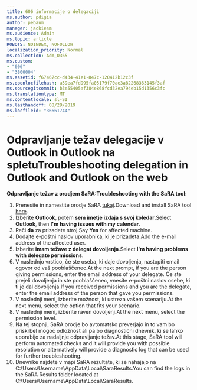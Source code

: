 ```yaml
---
title: 606 informacije o delegaciji
ms.author: pdigia
author: pebaum
manager: jackiesm
ms.audience: Admin
ms.topic: article
ROBOTS: NOINDEX, NOFOLLOW
localization_priority: Normal
ms.collection: Adm_O365
ms.custom:
- "606"
- "3800004"
ms.assetid: f67467cc-d434-41e1-847c-120412b12c3f
ms.openlocfilehash: a59ea7fd995fa05179f70ae3a82268363145f3af
ms.sourcegitcommit: b3e55405af384e868fcd32ea794eb15d1356c3fc
ms.translationtype: MT
ms.contentlocale: sl-SI
ms.lasthandoff: 08/29/2019
ms.locfileid: "36661744"
---
```

# <a name="troubleshooting-delegation-in-outlook-and-outlook-on-the-web"></a><span data-ttu-id="3b6f2-102">Odpravljanje težav delegacije v Outlook in Outlook na spletu</span><span class="sxs-lookup"><span data-stu-id="3b6f2-102">Troubleshooting delegation in Outlook and Outlook on the web</span></span>

<span data-ttu-id="3b6f2-103">**Odpravljanje težav z orodjem SaRA:**</span><span class="sxs-lookup"><span data-stu-id="3b6f2-103">**Troubleshooting with the SaRA tool:**</span></span>

1. <span data-ttu-id="3b6f2-104">Prenesite in namestite orodje SaRA [tukaj](https://aka.ms/SaRA-SkypeForBusinessSignIn).</span><span class="sxs-lookup"><span data-stu-id="3b6f2-104">Download and install SaRA tool [here](https://aka.ms/SaRA-SkypeForBusinessSignIn).</span></span>
1. <span data-ttu-id="3b6f2-105">Izberite **Outlook**, potem **sem imetje izdaja s svoj koledar**.</span><span class="sxs-lookup"><span data-stu-id="3b6f2-105">Select **Outlook**, then **I'm having issues with my calendar**.</span></span>
1. <span data-ttu-id="3b6f2-106">Reči **da** za prizadete stroj.</span><span class="sxs-lookup"><span data-stu-id="3b6f2-106">Say **Yes** for affected machine.</span></span>
1. <span data-ttu-id="3b6f2-107">Dodajte e-poštni naslov uporabnika, ki je prizadeta.</span><span class="sxs-lookup"><span data-stu-id="3b6f2-107">Add the e-mail address of the affected user.</span></span>
1. <span data-ttu-id="3b6f2-108">Izberite **imam težave z delegat dovoljenja**.</span><span class="sxs-lookup"><span data-stu-id="3b6f2-108">Select **I'm having problems with delegate permissions**.</span></span>
1. <span data-ttu-id="3b6f2-109">V naslednjo vrstico, če ste oseba, ki daje dovoljenja, nastopiti email ogovor od vaš pooblaščenec.</span><span class="sxs-lookup"><span data-stu-id="3b6f2-109">At the next prompt, if you are the person giving permissions, enter the email address of your delegate.</span></span> <span data-ttu-id="3b6f2-110">Če ste prejeli dovoljenja in ste pooblaščenec, vnesite e-poštni naslov osebe, ki ti je dal dovoljenja.</span><span class="sxs-lookup"><span data-stu-id="3b6f2-110">If you received permissions and you are the delegate, enter the email address of the person that gave you permissions.</span></span>
1. <span data-ttu-id="3b6f2-111">V naslednji meni, izberite možnost, ki ustreza vašem scenariju.</span><span class="sxs-lookup"><span data-stu-id="3b6f2-111">At the next menu, select the option that fits your scenario.</span></span>
1. <span data-ttu-id="3b6f2-112">V naslednji meni, izberite raven dovoljenj.</span><span class="sxs-lookup"><span data-stu-id="3b6f2-112">At the next menu, select the permission level.</span></span>
1. <span data-ttu-id="3b6f2-113">Na tej stopnji, SaRA orodje bo avtomatsko preverjajo in to vam bo priskrbel mogoč odložnost ali pa bo diagnostični dnevnik, ki se lahko uporabijo za nadaljnje odpravljanje težav.</span><span class="sxs-lookup"><span data-stu-id="3b6f2-113">At this stage, SaRA tool will perform automated checks and it will provide you with possible resolution or alternatively will provide a diagnostic log that can be used for further troubleshooting.</span></span>
1. <span data-ttu-id="3b6f2-114">Dnevnike najdete v mapi SaRA rezultate, ki se nahajajo na C:\Users\Username\AppData\Local\SaraResults.</span><span class="sxs-lookup"><span data-stu-id="3b6f2-114">You can find the logs in the SaRA Results folder located at C:\Users\Username\AppData\Local\SaraResults.</span></span>

